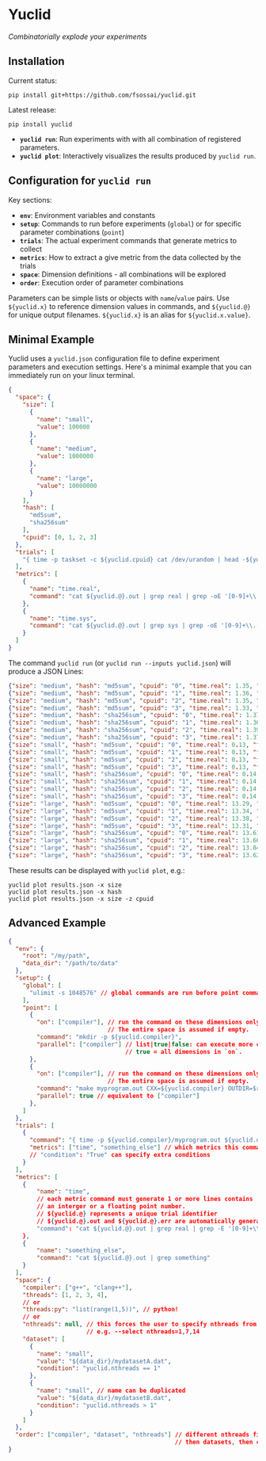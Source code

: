 # Yuclid

*Combinatorially explode your experiments*

## Installation

Current status:
```
pip install git+https://github.com/fsossai/yuclid.git
```

Latest release:
```
pip install yuclid
```

- **`yuclid run`**: Run experiments with with all combination of registered parameters.
- **`yuclid plot`**: Interactively visualizes the results produced by `yuclid run`.

## Configuration for `yuclid run`

Key sections:
- **`env`**: Environment variables and constants
- **`setup`**: Commands to run before experiments (`global`) or for specific parameter combinations (`point`)
- **`trials`**: The actual experiment commands that generate metrics to collect
- **`metrics`**: How to extract a give metric from the data collected by the trials
- **`space`**: Dimension definitions - all combinations will be explored
- **`order`**: Execution order of parameter combinations

Parameters can be simple lists or objects with `name`/`value` pairs.
Use `${yuclid.x}` to reference dimension values in commands, and `${yuclid.@}` for unique output filenames.
`${yuclid.x}` is an alias for `${yuclid.x.value}`.

## Minimal Example

Yuclid uses a `yuclid.json` configuration file to define experiment parameters and execution settings.
Here's a minimal example that you can immediately run on your linux terminal.

```json
{
  "space": {
    "size": [
      {
        "name": "small",
        "value": 100000
      },
      {
        "name": "medium",
        "value": 1000000
      },
      {
        "name": "large",
        "value": 10000000
      }
    ],
    "hash": [
      "md5sum",
      "sha256sum"
    ],
    "cpuid": [0, 1, 2, 3]
  },
  "trials": [
    "{ time -p taskset -c ${yuclid.cpuid} cat /dev/urandom | head -${yuclid.size} | ${yuclid.hash} ; } 2>&1"
  ],
  "metrics": [
    {
      "name": "time.real",
      "command": "cat ${yuclid.@}.out | grep real | grep -oE '[0-9]+\\.[0-9]+'"
    },
    {
      "name": "time.sys",
      "command": "cat ${yuclid.@}.out | grep sys | grep -oE '[0-9]+\\.[0-9]+'"
    }
  ]
}
```

The command `yuclid run` (or `yuclid run --inputs yuclid.json`) will produce a JSON Lines:
```json
{"size": "medium", "hash": "md5sum", "cpuid": "0", "time.real": 1.35, "time.sys": 1.19}
{"size": "medium", "hash": "md5sum", "cpuid": "1", "time.real": 1.36, "time.sys": 1.2}
{"size": "medium", "hash": "md5sum", "cpuid": "2", "time.real": 1.35, "time.sys": 1.2}
{"size": "medium", "hash": "md5sum", "cpuid": "3", "time.real": 1.33, "time.sys": 1.18}
{"size": "medium", "hash": "sha256sum", "cpuid": "0", "time.real": 1.37, "time.sys": 1.19}
{"size": "medium", "hash": "sha256sum", "cpuid": "1", "time.real": 1.36, "time.sys": 1.19}
{"size": "medium", "hash": "sha256sum", "cpuid": "2", "time.real": 1.39, "time.sys": 1.2}
{"size": "medium", "hash": "sha256sum", "cpuid": "3", "time.real": 1.37, "time.sys": 1.19}
{"size": "small", "hash": "md5sum", "cpuid": "0", "time.real": 0.13, "time.sys": 0.12}
{"size": "small", "hash": "md5sum", "cpuid": "1", "time.real": 0.13, "time.sys": 0.12}
{"size": "small", "hash": "md5sum", "cpuid": "2", "time.real": 0.13, "time.sys": 0.12}
{"size": "small", "hash": "md5sum", "cpuid": "3", "time.real": 0.13, "time.sys": 0.12}
{"size": "small", "hash": "sha256sum", "cpuid": "0", "time.real": 0.14, "time.sys": 0.12}
{"size": "small", "hash": "sha256sum", "cpuid": "1", "time.real": 0.14, "time.sys": 0.12}
{"size": "small", "hash": "sha256sum", "cpuid": "2", "time.real": 0.14, "time.sys": 0.12}
{"size": "small", "hash": "sha256sum", "cpuid": "3", "time.real": 0.14, "time.sys": 0.12}
{"size": "large", "hash": "md5sum", "cpuid": "0", "time.real": 13.29, "time.sys": 11.74}
{"size": "large", "hash": "md5sum", "cpuid": "1", "time.real": 13.34, "time.sys": 11.82}
{"size": "large", "hash": "md5sum", "cpuid": "2", "time.real": 13.38, "time.sys": 11.81}
{"size": "large", "hash": "md5sum", "cpuid": "3", "time.real": 13.31, "time.sys": 11.74}
{"size": "large", "hash": "sha256sum", "cpuid": "0", "time.real": 13.61, "time.sys": 11.81}
{"size": "large", "hash": "sha256sum", "cpuid": "1", "time.real": 13.66, "time.sys": 11.88}
{"size": "large", "hash": "sha256sum", "cpuid": "2", "time.real": 13.84, "time.sys": 12.02}
{"size": "large", "hash": "sha256sum", "cpuid": "3", "time.real": 13.62, "time.sys": 11.82}

```
These results can be displayed with `yuclid plot`, e.g.:
```
yuclid plot results.json -x size
yuclid plot results.json -x hash
yuclid plot results.json -x size -z cpuid
```

## Advanced Example


```json
{
  "env": {
    "root": "/my/path",
    "data_dir": "/path/to/data"
  },
  "setup": {
    "global": [
      "ulimit -s 1048576" // global commands are run before point commands
    ],
    "point": [
      {
        "on": ["compiler"], // run the command on these dimensions only.
                            // The entire space is assumed if empty.
        "command": "mkdir -p ${yuclid.compiler}",
        "parallel": ["compiler"] // list|true|false: can execute more commands in parallel
                                 // true = all dimensions in `on`.
      },
      {
        "on": ["compiler"], // run the command on these dimensions only.
                            // The entire space is assumed if empty.
        "command": "make myprogram.out CXX=${yuclid.compiler} OUTDIR=$root/build/${yuclid.compiler}",
        "parallel": true // equivalent to ["compiler"]
      },
    ]
  },
  "trials": [
    {
      "command": "{ time -p ${yuclid.compiler}/myprogram.out ${yuclid.dataset} ; } 2>&1",
      "metrics": ["time", "something_else"] // which metrics this command enables
      // "condition": "True" can specify extra conditions
    }
  ],
  "metrics": [
    {
        "name": "time",
        // each metric command must generate 1 or more lines contains
        // an interger or a floating point number.
        // ${yuclid.@} represents a unique trial identifier
        // ${yuclid.@}.out and ${yuclid.@}.err are automatically generated for each trial
        "command": "cat ${yuclid.@}.out | grep real | grep -E '[0-9]+\\.[0-9]+'"
    },
    {
        "name": "something_else",
        "command": "cat ${yuclid.@}.out | grep something"
    }
  ],
  "space": {
    "compiler": ["g++", "clang++"],
    "threads": [1, 2, 3, 4],
    // or
    "threads:py": "list(range(1,5))", // python!
    // or
    "nthreads": null, // this forces the user to specify nthreads from CLI
                      // e.g. --select nthreads=1,7,14
    "dataset": [
      {
        "name": "small",
        "value": "${data_dir}/mydatasetA.dat",
        "condition": "yuclid.nthreads == 1"
      },
      {
        "name": "small", // name can be duplicated
        "value": "${data_dir}/mydatasetB.dat",
        "condition": "yuclid.nthreads > 1"
      }
    ]
  },
  "order": ["compiler", "dataset", "nthreads"] // different nthreads first,
                                               // then datasets, then compilers
}
```

